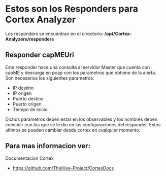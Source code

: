 # Estos son los Responders para Cortex Analyzer 

Los responders se encuentran en el directorio:
**/opt/Cortex-Analyzers/responders**

## Responder capMEUri
Este responder hace una consulta al servidor Master que cuenta con capME y descarga en pcap con los parametros que obtiene de la alerta.
Son necesarios los siguientes parametros:

- IP destino
- IP origen
- Puerto destino
- Puerto origen
- Tiempo de inicio

Dichos parametros deben estar en los observables y los nombres deben coincidir con los que se le dio en las configuraciones del responder.
Estos ultimos se pueden cambiar desde cortex en cualquier momento.

Para mas informacion ver:
-------------------------
Documentacion Cortex 

- https://github.com/TheHive-Project/CortexDocs
